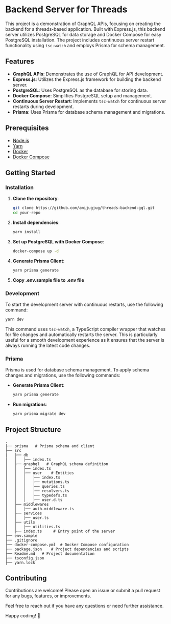 # Backend Server for Threads

This project is a demonstration of GraphQL APIs, focusing on creating the backend for a threads-based application. Built with Express.js, this backend server utilizes PostgreSQL for data storage and Docker Compose for easy PostgreSQL installation. The project includes continuous server restart functionality using `tsc-watch` and employs Prisma for schema management.

## Features

- **GraphQL APIs**: Demonstrates the use of GraphQL for API development.
- **Express.js**: Utilizes the Express.js framework for building the backend server.
- **PostgreSQL**: Uses PostgreSQL as the database for storing data.
- **Docker Compose**: Simplifies PostgreSQL setup and management.
- **Continuous Server Restart**: Implements `tsc-watch` for continuous server restarts during development.
- **Prisma**: Uses Prisma for database schema management and migrations.

## Prerequisites

- [Node.js](https://nodejs.org/)
- [Yarn](https://yarnpkg.com/)
- [Docker](https://www.docker.com/)
- [Docker Compose](https://docs.docker.com/compose/)

## Getting Started

### Installation

1. **Clone the repository**:

   ```bash
   git clone https://github.com/amijugjug/threads-backend-gql.git
   cd your-repo
   ```

2. **Install dependencies**:

   ```bash
   yarn install
   ```

3. **Set up PostgreSQL with Docker Compose**:

   ```bash
   docker-compose up -d
   ```

4. **Generate Prisma Client**:
   ```bash
   yarn prisma generate
   ```
5. **Copy .env.sample file to .env file**


### Development

To start the development server with continuous restarts, use the following command:

```bash
yarn dev
```

This command uses `tsc-watch`, a TypeScript compiler wrapper that watches for file changes and automatically restarts the server. This is particularly useful for a smooth development experience as it ensures that the server is always running the latest code changes.

### Prisma

Prisma is used for database schema management. To apply schema changes and migrations, use the following commands:

- **Generate Prisma Client**:

  ```bash
  yarn prisma generate
  ```

- **Run migrations**:
  ```bash
  yarn prisma migrate dev
  ```

## Project Structure

```
.
├── prisma   # Prisma schema and client
├── src
|   ├── db
│   │   ├── index.ts
│   ├── graphql   # GraphQL schema definition
│   │   ├── index.ts
│   │   ├── user    # Entities
│   │   │   ├── index.ts
│   │   │   ├── mutations.ts
│   │   │   ├── queries.ts
│   │   │   ├── resolvers.ts
│   │   │   ├── typedefs.ts
│   │   │   ├── user.d.ts
│   ├── middlewares
│   │   ├── auth.middleware.ts
│   ├── services
│   │   ├── user.ts
│   ├── utils
│   │   ├── utilities.ts
│   ├── index.ts     # Entry point of the server
├── env.sample
├── .gitignore
├── docker-compose.yml  # Docker Compose configuration
├── package.json    # Project dependencies and scripts
├── Readme.md   # Project documentation
├── tsconfig.json
├── yarn.lock
```

## Contributing

Contributions are welcome! Please open an issue or submit a pull request for any bugs, features, or improvements.

Feel free to reach out if you have any questions or need further assistance.

Happy coding! 🚀
